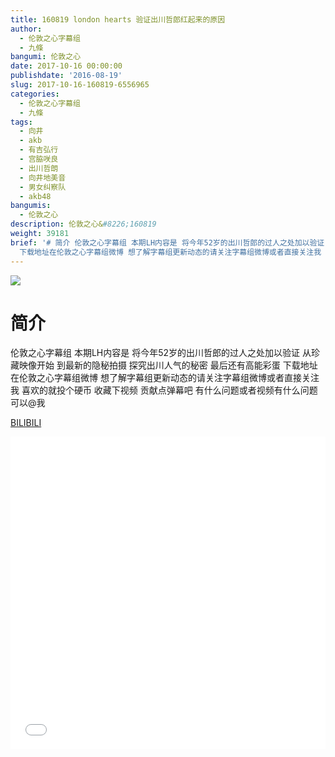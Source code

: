 ```yaml
---
title: 160819 london hearts 验证出川哲郎红起来的原因
author:
  - 伦敦之心字幕组
  - 九條
bangumi: 伦敦之心
date: 2017-10-16 00:00:00
publishdate: '2016-08-19'
slug: 2017-10-16-160819-6556965
categories:
  - 伦敦之心字幕组
  - 九條
tags:
  - 向井
  - akb
  - 有吉弘行
  - 宫脇咲良
  - 出川哲朗
  - 向井地美音
  - 男女纠察队
  - akb48
bangumis:
  - 伦敦之心
description: 伦敦之心&#8226;160819
weight: 39181
brief: '# 简介 伦敦之心字幕组 本期LH内容是 将今年52岁的出川哲郎的过人之处加以验证 从珍藏映像开始 到最新的隐秘拍摄 探究出川人气的秘密 最后还有高能彩蛋
  下载地址在伦敦之心字幕组微博 想了解字幕组更新动态的请关注字幕组微博或者直接关注我 喜欢的就投个硬币 收藏下视频 贡献点弹幕吧 有什么问题或者视频有什么问题可以@我'
---
```


![](https://i.imgur.com/vxecuXm.jpg)

# 简介  
伦敦之心字幕组 本期LH内容是 将今年52岁的出川哲郎的过人之处加以验证 从珍藏映像开始 到最新的隐秘拍摄 探究出川人气的秘密 最后还有高能彩蛋 下载地址在伦敦之心字幕组微博 想了解字幕组更新动态的请关注字幕组微博或者直接关注我 喜欢的就投个硬币 收藏下视频 贡献点弹幕吧
有什么问题或者视频有什么问题可以@我

  [BILIBILI](https://www.bilibili.com/video/av6556965/)


<div class="vcontainer">  <iframe class='video' src="//www.bilibili.com/blackboard/player.html?aid=6556965" width="100%" height="500" frameborder="0" allowfullscreen="allowfullscreen"></iframe></div>
